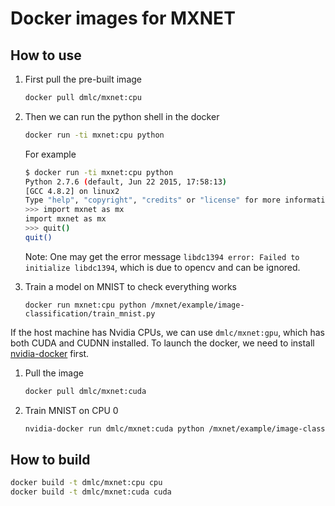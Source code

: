 # Docker images for MXNET

## How to use

1. First pull the pre-built image
   ```bash
   docker pull dmlc/mxnet:cpu
   ```
2. Then we can run the python shell in the docker
   ```bash
   docker run -ti mxnet:cpu python
   ```
   For example
   ```bash
   $ docker run -ti mxnet:cpu python
   Python 2.7.6 (default, Jun 22 2015, 17:58:13)
   [GCC 4.8.2] on linux2
   Type "help", "copyright", "credits" or "license" for more information.
   >>> import mxnet as mx
   import mxnet as mx
   >>> quit()
   quit()
   ```

   Note: One may get the error message `libdc1394 error: Failed to initialize
   libdc1394`, which is due to opencv and can be ignored.

3. Train a model on MNIST to check everything works
   ```
   docker run mxnet:cpu python /mxnet/example/image-classification/train_mnist.py
   ```

If the host machine has Nvidia CPUs, we can use `dmlc/mxnet:gpu`, which has both CUDA and CUDNN installed.
To launch the docker, we need to install [nvidia-docker](https://github.com/NVIDIA/nvidia-docker) first.

1. Pull the image
   ```bash
   docker pull dmlc/mxnet:cuda
   ```

2. Train MNIST on CPU 0
   ```bash
   nvidia-docker run dmlc/mxnet:cuda python /mxnet/example/image-classification/train_mnist.py --gpus 0
   ```

## How to build

```bash
docker build -t dmlc/mxnet:cpu cpu
docker build -t dmlc/mxnet:cuda cuda
```
